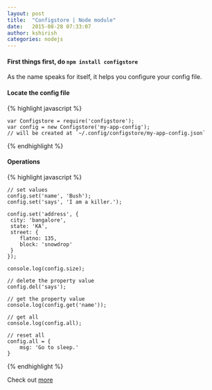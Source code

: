 ```yaml
---
layout: post
title:  "Configstore | Node module"
date:   2015-08-28 07:33:07
author: kshirish
categories: nodejs
---
```


#### First things first, do `npm install configstore`    

As the name speaks for itself, it helps you configure your config file.

#### Locate the config file
{% highlight javascript %}

    var Configstore = require('configstore');
    var config = new Configstore('my-app-config');
    // will be created at `~/.config/configstore/my-app-config.json`

{% endhighlight %}

#### Operations
{% highlight javascript %}

    // set values
    config.set('name', 'Bush');
    config.set('says', 'I am a killer.');

    config.set('address', {
     city: 'bangalore',
     state: 'KA',
     street: {
        flatno: 135,
        block: 'snowdrop'
     }
    });

    console.log(config.size);

    // delete the property value
    config.del('says');

    // get the property value
    console.log(config.get('name'));

    // get all
    console.log(config.all); 

    // reset all
    config.all = {
        msg: 'Go to sleep.'
    } 

{% endhighlight %}


Check out [more](https://www.npmjs.com/package/configstore)

